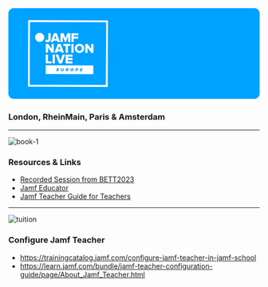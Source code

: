 <img src="../img/jnlgithubbanner.png" alt="toplogo" />

### London, RheinMain, Paris & Amsterdam 

---

<img width="45" height="45" src="https://img.icons8.com/stickers/100/book-1.png" alt="book-1"/>

### Resources & Links

- [Recorded Session from BETT2023](https://www.youtube.com/watch?v=NQ1kHx1u5oA)
- [Jamf Educator](https://educator.jamf.com)
- [Jamf Teacher Guide for Teachers](https://www.jamf.com/resources/product-documentation/jamf-teacher-guide-for-teachers/)

---

<img width="45" height="45" src="https://img.icons8.com/stickers/45/tuition.png" alt="tuition"/>

### Configure Jamf Teacher

- https://trainingcatalog.jamf.com/configure-jamf-teacher-in-jamf-school
- https://learn.jamf.com/bundle/jamf-teacher-configuration-guide/page/About_Jamf_Teacher.html